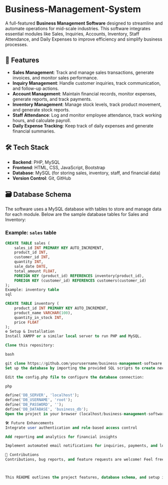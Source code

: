 # Business-Management-System

A full-featured **Business Management Software** designed to streamline and automate operations for mid-scale industries. This software integrates essential modules like Sales, Inquiries, Accounts, Inventory, Staff Attendance, and Daily Expenses to improve efficiency and simplify business processes.

## 🚀 Features

- **Sales Management**: Track and manage sales transactions, generate invoices, and monitor sales performance.
- **Inquiry Management**: Handle customer inquiries, track communication, and follow-up actions.
- **Account Management**: Maintain financial records, monitor expenses, generate reports, and track payments.
- **Inventory Management**: Manage stock levels, track product movement, and generate stock reports.
- **Staff Attendance**: Log and monitor employee attendance, track working hours, and calculate payroll.
- **Daily Expense Tracking**: Keep track of daily expenses and generate financial summaries.

## 🛠 Tech Stack

- **Backend**: PHP, MySQL
- **Frontend**: HTML, CSS, JavaScript, Bootstrap
- **Database**: MySQL (for storing sales, inventory, staff, and financial data)
- **Version Control**: Git, GitHub

## 🗃 Database Schema

The software uses a MySQL database with tables to store and manage data for each module. Below are the sample database tables for Sales and Inventory:

### Example: `sales` table
```sql
CREATE TABLE sales (
    sales_id INT PRIMARY KEY AUTO_INCREMENT,
    product_id INT,
    customer_id INT,
    quantity INT,
    sale_date DATE,
    total_amount FLOAT,
    FOREIGN KEY (product_id) REFERENCES inventory(product_id),
    FOREIGN KEY (customer_id) REFERENCES customers(customer_id)
);
Example: inventory table
sql

CREATE TABLE inventory (
    product_id INT PRIMARY KEY AUTO_INCREMENT,
    product_name VARCHAR(100),
    quantity_in_stock INT,
    price FLOAT
);
⚙️ Setup & Installation
Install XAMPP or a similar local server to run PHP and MySQL.

Clone this repository:

bash

git clone https://github.com/yourusername/business-management-software.git
Set up the database by importing the provided SQL scripts to create necessary tables.

Edit the config.php file to configure the database connection:

php

define('DB_SERVER', 'localhost');
define('DB_USERNAME', 'root');
define('DB_PASSWORD', '');
define('DB_DATABASE', 'business_db');
Open the project in your browser (localhost/business-management-software) to start using the system.

🛠️ Future Enhancements
Integrate user authentication and role-based access control

Add reporting and analytics for financial insights

Implement automated email notifications for inquiries, payments, and low stock alerts

🤝 Contributions
Contributions, bug reports, and feature requests are welcome! Feel free to fork this project and submit a pull request.



This README outlines the project features, database schema, and setup instructions while ensuring clarity and structure for potential users and contributors.
